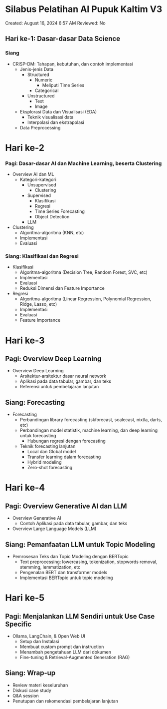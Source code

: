 # Silabus Pelatihan AI Pupuk Kaltim V3

Created: August 16, 2024 6:57 AM
Reviewed: No

## Hari ke-1: Dasar-dasar Data Science

### Siang

- CRISP-DM: Tahapan, kebutuhan, dan contoh implementasi
    - Jenis-jenis Data
        - Structured
            - Numeric
                - Meliputi Time Series
            - Categorical
        - Unstructured
            - Text
            - Image
    - Eksplorasi Data dan Visualisasi (EDA)
        - Teknik visualisasi data
        - Interpolasi dan ekstrapolasi
    - Data Preprocessing

# Hari ke-2

### Pagi: Dasar-dasar AI dan Machine Learning, beserta Clustering

- Overview AI dan ML
    - Kategori-kategori
        - Unsupervised
            - Clustering
        - Supervised
            - Klasifikasi
            - Regresi
            - Time Series Forecasting
            - Object Detection
        - LLM
- Clustering
    - Algoritma-algoritma (KNN, etc)
    - Implementasi
    - Evaluasi

### Siang: Klasifikasi dan Regresi

- Klasifikasi
    - Algoritma-algoritma (Decision Tree, Random Forest, SVC, etc)
    - Implementasi
    - Evaluasi
    - Reduksi Dimensi dan Feature Importance
- Regresi
    - Algoritma-algoritma (Linear Regression, Polynomial Regression, Ridge, Lasso, etc)
    - Implementasi
    - Evaluasi
    - Feature Importance

# Hari ke-3

## Pagi: Overview Deep Learning

- Overview Deep Learning
    - Arsitektur-arsitektur dasar neural network
    - Aplikasi pada data tabular, gambar, dan teks
    - Referensi untuk pembelajaran lanjutan

## Siang: Forecasting

- Forecasting
    - Perbandingan library forecasting (skforecast, scalecast, nixtla, darts, etc)
    - Perbandingan model statistik, machine learning, dan deep learning untuk forecasting
        - Hubungan regresi dengan forecasting
    - Teknik forecasting lanjutan
        - Local dan Global model
        - Transfer learning dalam forecasting
        - Hybrid modeling
        - Zero-shot forecasting

# Hari ke-4

## Pagi: Overview Generative AI dan LLM

- Overview Generative AI
    - Contoh Aplikasi pada data tabular, gambar, dan teks
- Overview Large Language Models (LLM)

## Siang: Pemanfaatan LLM untuk Topic Modeling

- Pemrosesan Teks dan Topic Modeling dengan BERTopic
    - Text preprocessing: lowercasing, tokenization, stopwords removal, stemming, lemmatization, etc
    - Pengenalan BERT dan transformer models
    - Implementasi BERTopic untuk topic modeling

# Hari ke-5

## Pagi: Menjalankan LLM Sendiri untuk Use Case Specific

- Ollama, LangChain, & Open Web UI
    - Setup dan Instalasi
    - Membuat custom prompt dan instruction
    - Menambah pengetahuan LLM dari dokumen
    - Fine-tuning & Retrieval-Augmented Generation (RAG)

## Siang: Wrap-up

- Review materi keseluruhan
- Diskusi case study
- Q&A session
- Penutupan dan rekomendasi pembelajaran lanjutan
